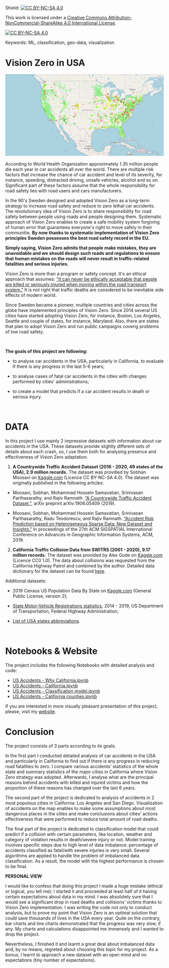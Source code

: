 Shield: [![CC BY-NC-SA 4.0][cc-by-nc-sa-shield]][cc-by-nc-sa]

This work is licensed under a
[Creative Commons Attribution-NonCommercial-ShareAlike 4.0 International License][cc-by-nc-sa].

[![CC BY-NC-SA 4.0][cc-by-nc-sa-image]][cc-by-nc-sa]

[cc-by-nc-sa]: http://creativecommons.org/licenses/by-nc-sa/4.0/
[cc-by-nc-sa-image]: https://licensebuttons.net/l/by-nc-sa/4.0/88x31.png
[cc-by-nc-sa-shield]: https://img.shields.io/badge/License-CC%20BY--NC--SA%204.0-lightgrey.svg

Keywords: ML, classification, geo-data, visualization

# Vision Zero in USA

<img src="pictures/map_accidents.png" width="700">

According to World Health Organization approximately 1.35 million people die each year in car accidents all over the world. There are multiple risk factors that increase the chance of car accident and level of its severity, for instance, speeding, distracted driving, unsafe vehicles, alcohol and so on. Significant part of these factors assume that the whole responsibility for road safety lies with road users and cars manufacturers.

In the 90's Sweden designed and adopted Vision Zero as a long-term strategy to increase road safety and reduce to zero lethal car accidents. The revolutionary idea of Vision Zero is to share responsibility for road safety between people using roads and people designing them. Systematic approach of Vision Zero enables to create a safe mobility system forgiving of human error that guarantees everyone's right to move safely in their communitie. **By now thanks to systematic implementation of Vision Zero principles Sweden possesses the best road safety record in the EU.**
​

**Simply saying, Vision Zero admits that people make mistakes, they are unavoidable and we should design such roads and regulations to ensure that human mistakes on the roads will never result in traffic-related fatalities and serious injuries.**

Vision Zero is more than a program or safety concept. It's an ethical approach that assumes: ["It can never be ethically acceptable that people are killed or seriously injured when moving within the road transport system."](https://www.monash.edu/muarc/archive/our-publications/papers/visionzero) It is not right that traffic deaths are considered to be inevitable side effects of modern world. 

 
Since Sweden became a pioneer, multiple countries and cities across the globe have implemented principles of Vision Zero. Since 2014 several US cities have started adopting Vision Zero, for instance, Boston, Los Angeles, Seattle and couple of states, for instance, Maryland. Also, there are states that plan to adopt Vision Zero and run public campaigns coverig problems of low road safety. 

​

**The goals of this project are following:**

- to analyse car accidents in the USA, particularly in California, to evaluate if there is any progress in the last 5-6 years;

- to analyse cases of fatal car accidents in the cities with changes performed by cities' administrations;

- to create a model that predicts if a car accident results in death or serious injury.

​

# DATA


In this project I use mainly 2 impressive datasets with information about car accidents in the USA. These datasets provide slightly different sets of details about each crash, so, I use them both for analysing presence and effectiveness of Vision Zero adaptation.

1. **A Countrywide Traffic Accident Dataset (2016 - 2020, 49 states of the USA), 2.9 million records.** The dataset was provdied by Sobhan Moosavi on [Kaggle.com](https://www.kaggle.com/sobhanmoosavi/us-accidents) (Licence CC BY-NC-SA 4.0). The dataset was originally published in the following articles:

- Moosavi, Sobhan, Mohammad Hossein Samavatian, Srinivasan Parthasarathy, and Rajiv Ramnath. [“A Countrywide Traffic Accident Dataset.”](https://arxiv.org/abs/1906.05409), arXiv preprint arXiv:1906.05409 (2019).

- Moosavi, Sobhan, Mohammad Hossein Samavatian, Srinivasan Parthasarathy, Radu Teodorescu, and Rajiv Ramnath. [“Accident Risk Prediction based on Heterogeneous Sparse Data: New Dataset and Insights.”](https://arxiv.org/abs/1909.09638) In proceedings of the 27th ACM SIGSPATIAL International Conference on Advances in Geographic Information Systems, ACM, 2019.

2. **California Traffic Collision Data from SWITRS (2001 - 2020), 9.17 million records.** The dataset was provided by Alex Gude on [Kaggle.com](https://www.kaggle.com/alexgude/california-traffic-collision-data-from-switrs) (Licence CC0 1.0). The data about collisions was requested from the California Highway Patrol and combined by the author. Detailed data dictionary for the dataset can be found [here](https://tims.berkeley.edu/help/SWITRS.php#Party_Level).


Additional datasets:

- 2019 Census US Population Data By State on [Kaggle.com](https://www.kaggle.com/peretzcohen/2019-census-us-population-data-by-state) (General Public License, version 2);

- [State Motor-Vehicle Registrations statistics](https://www.fhwa.dot.gov/policyinformation/statistics/2014/mv1.cfm), 2014 - 2019, US Department of Transportation, Federal Highway Administration;

- [List of USA states abbreviations](https://worldpopulationreview.com/states/state-abbreviations).

​

# Notebooks & Website

The project includes the following Notebooks with detailed analysis and code:

- [US Accidents - Why California.ipynb](https://github.com/ElinaAizenberg/Vision-Zero-in-USA---project/blob/main/US%20Accidents%20-%20Why%20California.ipynb)
- [US Accidents - California.ipynb](https://github.com/ElinaAizenberg/Vision-Zero-in-USA---project/blob/main/USA%20accidents%20-%20CALIFORNIA.ipynb)
- [US Accidents - Classification model.ipynb](https://github.com/ElinaAizenberg/Vision-Zero-in-USA---project/blob/main/US%20accidents%20-%20model_FINAL.ipynb)
- [US Accidents - California counties.ipynb](https://github.com/ElinaAizenberg/Vision-Zero-in-USA---project/blob/main/US%20accidents%20-%20California_counties.ipynb)

If you are interested in more visually pleasant presentation of this project, please, visit my [website](https://www.elina-aizenberg-cv.com/vision-zero-project).


# Conclusion

The project consists of 3 parts according to its goals.

In the first part I conducted detailed analysis of car accidents in the USA and particularly in California to find out if there is any progress in reducing road fatalities to zero. I compare various accidents’ statistics of the whole state and summary statistics of the major cities in California where Vision Zero strategy was adopted. Afterwards, I analyse what are the principal reasons behind accidents with killed and injured victims and how the proportion of these reasons has changed over the last 6 years.

The second part of the project is dedicated to analysis of accidents in 2 most populous cities in California: Los Angeles and San Diego. Visualization of accidents on the map enables to make some assumptions about most dangerous places in the cities and make conclusions about cities’ actions effectiveness that were performed to reduce total amount of road deaths.

The final part of the project is dedicated to classification model that could predict if a collision with certain parameters, like location, weather and category of violation results in death/severe injury or not. Model training involves specific steps due to high level of data imbalance: percentage of accidents classified as fatal/with severe injuries is very small. Several algorithms are applied to handle the problem of imbalanced data classification. As a result, the model with the highest performance is chosen to be final.

**PERSONAL VIEW**

I would like to confess that doing this project I made a huge mistake (ethical or logical, you tell me): I started it and proceeded at least half of it having certain expectations about data in my mind. I was absolutely sure that I would see a significant drop in road deaths and collisions’ victims thanks to Vision Zero implementation. I was writing the code not only to conduct analysis, but to prove my point that Vision Zero is an optimal solution that could save thousands of lives in the USA every year. Quite on the contrary, bar charts and line charts demonstrated that the progress was very slow, if any. My charts and calculations disappointed me immensely and I wanted to drop the project.

Nevertheless, I finished it and learnt a great deal about imbalanced data and, by no means, regreted about choosing this topic for my project. As a bonus, I learnt to approach a new dataset with an open mind and no expectations (tiny number of expectations).    

